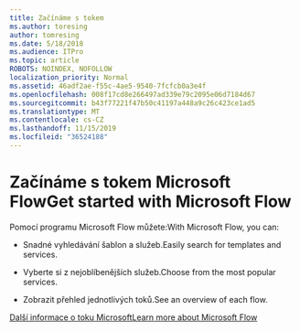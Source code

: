 ```yaml
---
title: Začínáme s tokem
ms.author: toresing
author: tomresing
ms.date: 5/18/2018
ms.audience: ITPro
ms.topic: article
ROBOTS: NOINDEX, NOFOLLOW
localization_priority: Normal
ms.assetid: 46adf2ae-f55c-4ae5-9540-7fcfcb0a3e4f
ms.openlocfilehash: 008f17cd8e266497ad339e79c2095e06d7184d67
ms.sourcegitcommit: b43f77221f47b50c41197a448a9c26c423ce1ad5
ms.translationtype: MT
ms.contentlocale: cs-CZ
ms.lasthandoff: 11/15/2019
ms.locfileid: "36524188"
---
```

# <a name="get-started-with-microsoft-flow"></a><span data-ttu-id="1b160-102">Začínáme s tokem Microsoft Flow</span><span class="sxs-lookup"><span data-stu-id="1b160-102">Get started with Microsoft Flow</span></span>

<span data-ttu-id="1b160-103">Pomocí programu Microsoft Flow můžete:</span><span class="sxs-lookup"><span data-stu-id="1b160-103">With Microsoft Flow, you can:</span></span>
  
- <span data-ttu-id="1b160-104">Snadné vyhledávání šablon a služeb.</span><span class="sxs-lookup"><span data-stu-id="1b160-104">Easily search for templates and services.</span></span>
    
- <span data-ttu-id="1b160-105">Vyberte si z nejoblíbenějších služeb.</span><span class="sxs-lookup"><span data-stu-id="1b160-105">Choose from the most popular services.</span></span>
    
- <span data-ttu-id="1b160-106">Zobrazit přehled jednotlivých toků.</span><span class="sxs-lookup"><span data-stu-id="1b160-106">See an overview of each flow.</span></span>
    
[<span data-ttu-id="1b160-107">Další informace o toku Microsoft</span><span class="sxs-lookup"><span data-stu-id="1b160-107">Learn more about Microsoft Flow</span></span>](https://go.microsoft.com/fwlink/?linkid=874446)
  

